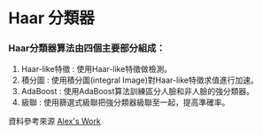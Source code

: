 # Haar 分類器

### Haar分類器算法由四個主要部分組成：

1. Haar-like特徵 : 使用Haar-like特徵做檢測。 
2. 積分圖 : 使用積分圖(integral Image)對Haar-like特徵求值進行加速。
3. AdaBoost : 使用AdaBoost算法訓練區分人臉和非人臉的強分類器。
4. 級聯 : 使用篩選式級聯把強分類器級聯至一起，提高準確率。

資料參考來源 [Alex's Work](http://alex-phd.blogspot.com/2014/03/haarhaar-adaboost.html?view=classic)